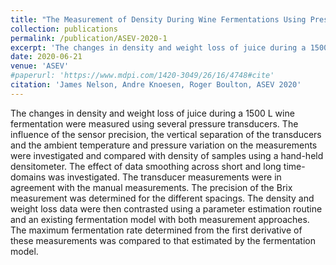 ```yaml
---
title: "The Measurement of Density During Wine Fermentations Using Pressure Transducers"
collection: publications
permalink: /publication/ASEV-2020-1
excerpt: 'The changes in density and weight loss of juice during a 1500 L wine fermentation were measured using several pressure transducers. The influence of the sensor precision, the vertical separation of the transducers and the ambient temperature and pressure variation on the measurements were investigated and compared with density of samples using a hand-held densitometer. The effect of data smoothing across short and long time-domains was investigated. The transducer measurements were in agreement with the manual measurements.'
date: 2020-06-21
venue: 'ASEV'
#paperurl: 'https://www.mdpi.com/1420-3049/26/16/4748#cite'
citation: 'James Nelson, Andre Knoesen, Roger Boulton, ASEV 2020'
---
```

The changes in density and weight loss of juice during a 1500 L wine fermentation were measured using several pressure transducers. The influence of the sensor precision, the vertical separation of the transducers and the ambient temperature and pressure variation on the measurements were investigated and compared with density of samples using a hand-held densitometer. The effect of data smoothing across short and long time-domains was investigated. The transducer measurements were in agreement with the manual measurements. The precision of the Brix measurement was determined for the different spacings. The density and weight loss data were then contrasted using a parameter estimation routine and an existing fermentation model with both measurement approaches. The maximum fermentation rate determined from the first derivative of these measurements was compared to that estimated by the fermentation model.
